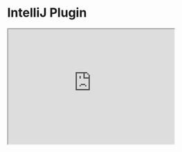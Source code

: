 # IntelliJ Plugin

<iframe width="384px" height="265px" src="https://plugins.jetbrains.com/embeddable/card/26699"></iframe>
